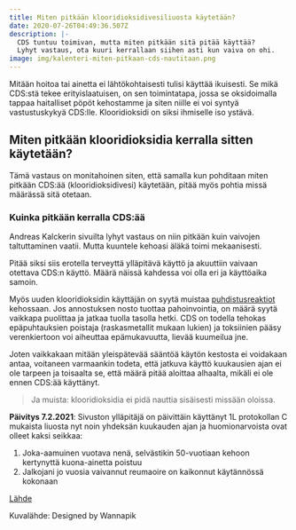 ```yaml
---
title: Miten pitkään klooridioksidivesiliuosta käytetään?
date: 2020-07-26T04:49:36.507Z
description: |-
  CDS tuntuu toimivan, mutta miten pitkään sitä pitää käyttää?
  Lyhyt vastaus, ota kuuri kerrallaan siihen asti kun vaiva on ohi.
image: img/kalenteri-miten-pitkaan-cds-nautitaan.png
---
```

Mitään hoitoa tai ainetta ei lähtökohtaisesti tulisi käyttää ikuisesti. Se mikä CDS:stä tekee erityislaatuisen, on sen toimintatapa, jossa se oksidoimalla tappaa haitalliset pöpöt kehostamme ja siten niille ei voi syntyä vastustuskykyä CDS:lle. Klooridioksidi on siksi ihmiselle iso ystävä.

## Miten pitkään klooridioksidia kerralla sitten käytetään?

Tämä vastaus on monitahoinen siten, että samalla kun pohditaan miten pitkään CDS:ää (klooridioksidivesi) käytetään, pitää myös pohtia missä määrässä sitä otetaan.

### Kuinka pitkään kerralla CDS:ää

Andreas Kalckerin sivuilta lyhyt vastaus on niin pitkään kuin vaivojen taltuttaminen vaatii. Mutta kuuntele kehoasi äläkä toimi mekaanisesti.

Pitää siksi siis erotella terveyttä ylläpitävä käyttö ja akuuttiin vaivaan otettava CDS:n käyttö. Määrä näissä kahdessa voi olla eri ja käyttöaika samoin.

Myös uuden klooridioksidin käyttäjän on syytä muistaa [puhdistusreaktiot](https://en.wikipedia.org/wiki/Jarisch%E2%80%93Herxheimer_reaction) kehossaan. Jos annostuksen nosto tuottaa pahoinvointia, on määrä syytä vaikkapa puolittaa ja jatkaa tuolla tasolla hetki. CDS on todella tehokas epäpuhtauksien poistaja (raskasmetallit mukaan lukien) ja toksiinien pääsy verenkiertoon voi aiheuttaa epämukavuutta, lievää kuumeilua jne. 

Joten vaikkakaan mitään yleispätevää sääntöä käytön kestosta ei voidakaan antaa, voitaneen varmaankin todeta, että jatkuva käyttö kuukausien ajan ei ole tarpeen ja toisaalta se, että määrä pitää aloittaa alhaalta, mikäli ei ole ennen CDS:ää käyttänyt.

> Ja muista: klooridioksidia ei pidä nauttia sisäisesti missään oloissa.

**Päivitys 7.2.2021**: Sivuston ylläpitäjä on päivittäin käyttänyt 1L protokollan C mukaista liuosta nyt noin yhdeksän kuukauden ajan ja huomionarvoista ovat olleet kaksi seikkaa:

1. Joka-aamuinen vuotava nenä, selvästikin 50-vuotiaan kehoon kertynyttä kuona-ainetta poistuu
2. Jalkojani jo vuosia vaivannut reumaoire on kaikonnut käytännössä kokonaan

[Lähde](https://andreaskalcker.com/en/frequently-asked-questions-faq/)

Kuvalähde: Designed by Wannapik